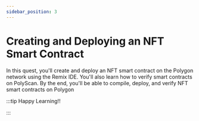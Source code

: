 ```yaml
---
sidebar_position: 3
---
```


# Creating and Deploying an NFT Smart Contract

In this quest, you'll create and deploy an NFT smart contract on the Polygon network using the Remix IDE. You'll also learn how to verify smart contracts on PolyScan. By the end, you'll be able to compile, deploy, and verify NFT smart contracts on Polygon

:::tip Happy Learning!!

<QuestButton text="Go To Quest" link="https://app.stackup.dev/quest_page/creating-and-deploying-an-nft-smart-contract" />

:::
